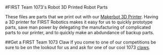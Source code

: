 #FIRST Team 1073's Robot 3D Printed Robot Parts


These files are parts that we print out with our <a href="http://makerbot.com">Makerbot 3D Printer</a>. Having a 3D printer for FIRST Robotics makes it easy for us to quickly prototype parts, save man power by delegating the manufacturing of complicated parts to our printer, and to quickly make an abdundance of backup parts.

##Get a FIRST Team 1073 Claw
If you come to one of our competitions be sure to be on the lookout for us and ask for one of our cool 1073 <a href="https://github.com/FRCTeam1073-TheForceTeam/3DPrintableRobotParts/blob/master/Claw%282%29.stl">claws</a>.
